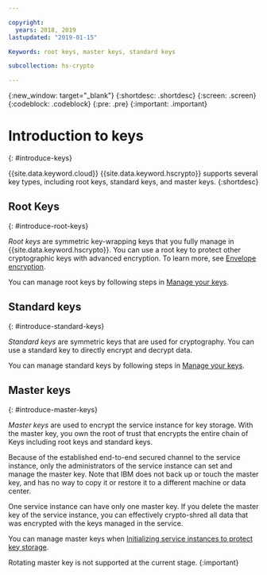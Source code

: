 ```yaml
---

copyright:
  years: 2018, 2019
lastupdated: "2019-01-15"

Keywords: root keys, master keys, standard keys

subcollection: hs-crypto

---
```


{:new_window: target="_blank"}
{:shortdesc: .shortdesc}
{:screen: .screen}
{:codeblock: .codeblock}
{:pre: .pre}
{:important: .important}

# Introduction to keys
{: #introduce-keys}

{{site.data.keyword.cloud}} {{site.data.keyword.hscrypto}} supports several key types, including root keys, standard keys, and master keys.
{:shortdesc}

## Root Keys
{: #introduce-root-keys}

*Root keys* are symmetric key-wrapping keys that you fully manage in {{site.data.keyword.hscrypto}}. You can use a root key to protect other cryptographic keys with advanced encryption. To learn more, see <a href="/docs/services/key-protect/concepts/envelope-encryption.html">Envelope encryption</a>.

You can manage root keys by following steps in [Manage your keys](/docs/services/hs-crypto/index.html#manage-keys).

## Standard keys
{: #introduce-standard-keys}

*Standard keys* are symmetric keys that are used for cryptography. You can use a standard key to directly encrypt and decrypt data.

You can manage standard keys by following steps in [Manage your keys](/docs/services/hs-crypto/index.html#manage-keys).

## Master keys
{: #introduce-master-keys}

*Master keys* are used to encrypt the service instance for key storage. With the master key, you own the root of trust that encrypts the entire chain of Keys including root keys and standard keys.

Because of the established end-to-end secured channel to the service instance, only the administrators of the service instance can set and manage the master key. Note that IBM does not back up or touch the master key, and has no way to copy it or restore it to a different machine or data center.

One service instance can have only one master key. If you delete the master key of the service instance, you can effectively crypto-shred all data that was encrypted with the keys managed in the service.

You can manage master keys when [Initializing service instances to protect key storage](/docs/services/hs-crypto/initialize_hsm.html).

Rotating master key is not supported at the current stage.
{:important}
